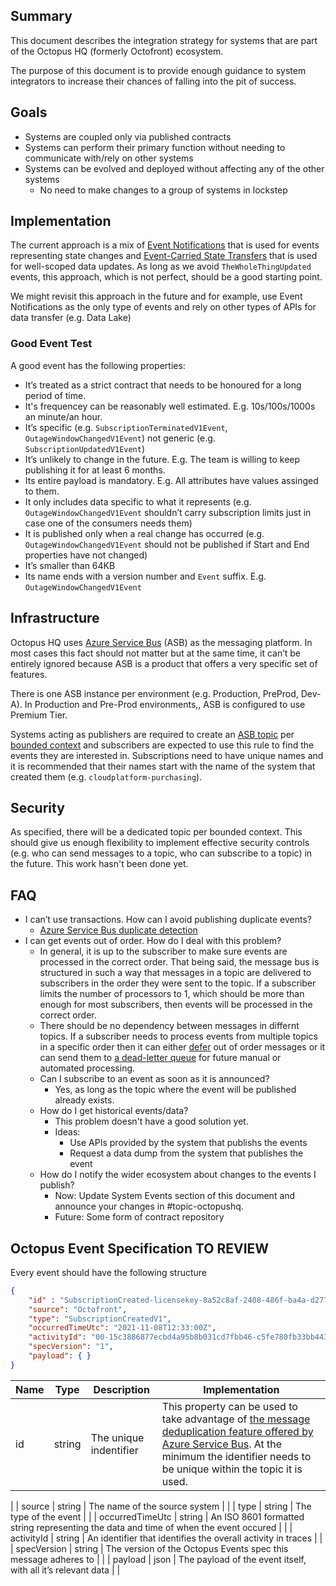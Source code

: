 ## Summary ##

This document describes the integration strategy for systems that are part of the Octopus HQ (formerly Octofront) ecosystem. 

The purpose of this document is to provide enough guidance to system integrators to increase their chances of falling into the pit of success.

## Goals ##

* Systems are coupled only via published contracts
* Systems can perform their primary function without needing to communicate with/rely on other systems 
* Systems can be evolved and deployed without affecting any of the other systems 
    *  No need to make changes to a group of systems in lockstep


## Implementation ##

The current approach is a mix of [Event Notifications](https://martinfowler.com/articles/201701-event-driven.html#EventNotification) that is used for events representing state changes and [Event-Carried State Transfers](https://martinfowler.com/articles/201701-event-driven.html#Event-carriedStateTransfer) that is used for well-scoped data updates. As long as we avoid `TheWholeThingUpdated` events, this approach, which is not perfect, should be a good starting point.

We might revisit this approach in the future and for example, use Event Notifications as the only type of events and rely on other types of APIs for data transfer (e.g. Data Lake) 

### Good Event Test ###

A good event has the following properties:

* It’s treated as a strict contract that needs to be honoured for a long period of time. 
* It's frequencey can be reasonably well estimated. E.g. 10s/100s/1000s an minute/an hour.
* It’s specific (e.g. `SubscriptionTerminatedV1Event`, `OutageWindowChangedV1Event`) not generic (e.g. `SubscriptionUpdatedV1Event`)
* It’s unlikely to change in the future. E.g. The team is willing to keep publishing it for at least 6 months.
* Its entire payload is mandatory. E.g. All attributes have values assinged to them.
* It only includes data specific to what it represents (e.g. `OutageWindowChangedV1Event` shouldn’t carry subscription limits just in case one of the consumers needs them)
* It is published only when a real change has occurred (e.g. `OutageWindowChangedV1Event` should not be published if Start and End properties have not changed)
* It’s smaller than 64KB
* Its name ends with a version number and `Event` suffix. E.g. `OutageWindowChangedV1Event`

## Infrastructure ##

Octopus HQ uses [Azure Service Bus](https://docs.microsoft.com/en-us/azure/service-bus-messaging/service-bus-messaging-overview)  (ASB) as the messaging platform. In most cases this fact should not matter but at the same time, it can’t be entirely ignored because ASB is a product that offers a very specific set of features.

There is one ASB instance per environment (e.g. Production, PreProd, Dev-A). In Production and Pre-Prod environments,, ASB is configured to use Premium Tier. 

Systems acting as publishers are required to create an [ASB topic](https://docs.microsoft.com/en-us/azure/service-bus-messaging/service-bus-queues-topics-subscriptions) per [bounded context](https://martinfowler.com/bliki/BoundedContext.html) and subscribers are expected to use this rule to find the events they are interested in. Subscriptions need to have unique names and it is recommended that their names start with the name of the system that created them (e.g. `cloudplatform-purchasing`).

## Security ##

As specified, there will be a dedicated topic per bounded context. This should give us enough flexibility to implement effective security controls (e.g. who can send messages to a topic,  who can subscribe to a topic)  in the future. This work hasn't been done yet.

## FAQ ##

* I can’t use transactions. How can I avoid publishing duplicate events?
    * [Azure Service Bus duplicate detection](https://docs.microsoft.com/en-us/azure/service-bus-messaging/duplicate-detection)
* I can get events out of order. How do I deal with this problem?
    * In general, it is up to the subscriber to make sure events are processed in the correct order. That being said, the message bus is structured in such a way that messages in a topic are delivered to subscribers in the order they were sent to the topic. If a subscriber limits the number of processors to 1, which should be more than enough for most subscribers, then events will be processed in the correct order. 
    * There should be no dependency between messages in differnt topics. If a subscriber needs to process events from multiple topics in a specific order then it can either [defer](https://docs.microsoft.com/en-us/azure/service-bus-messaging/message-deferral) out of order messages or it can send them to [a dead-letter queue](https://docs.microsoft.com/en-us/azure/service-bus-messaging/service-bus-dead-letter-queues) for future manual or automated processing.
    * Can I subscribe to an event as soon as it is announced? 
        * Yes, as long as the topic where the event will be published already exists. 
    * How do I get historical events/data?
        * This problem doesn't have a good solution yet.
        * Ideas: 
            * Use APIs provided by the system that publishs the events
            * Request a data dump from the system that publishes the event
    * How do I notify the wider ecosystem about changes to the events I publish?
        * Now: Update System Events section of this document and  announce your changes in #topic-octopushq.
        * Future: Some form of contract repository

 
    	
## Octopus Event Specification TO REVIEW ## 

Every event should have the following structure

```json 
{
    "id" : "SubscriptionCreated-licensekey-8a52c8af-2408-486f-ba4a-d277079de2b0",
    "source": "Octofront",
    "type": "SubscriptionCreatedV1",
    "occurredTimeUtc": "2021-11-08T12:33:00Z",
    "activityId": "00-15c3886877ecbd4a95b8b031cd7fbb46-c5fe780fb33bb443-00",
    "specVersion": "1",
    "payload": { }
}
```

| Name        | Type        | Description | Implementation |
| ----------- | ----------- | ----------- | ----------- |
| id          | string      | The unique indentifier | This property can be used to take advantage of [the message deduplication feature offered by Azure Service Bus](https://docs.microsoft.com/en-us/azure/service-bus-messaging/duplicate-detection). At the minimum the identifier needs to be unique within the topic it is used.
 |
| source   | string        | The name of the source system | |
| type   | string        | The type of the event | |
| occurredTimeUtc   | string        | An ISO 8601 formatted string representing the data and time of when the event occured  | |
| activityId   | string        | An identifier that identifies the overall activity in traces | |
| specVersion   | string        | The version of the Octopus Events spec this message adheres to | |
| payload   | json        | The payload of the event itself, with all it’s relevant data | |

